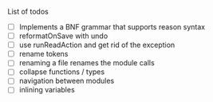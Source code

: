 List of todos

- [ ] Implements a BNF grammar that supports reason syntax
- [ ] reformatOnSave with undo
- [ ] use runReadAction and get rid of the exception
- [ ] rename tokens
- [ ] renaming a file renames the module calls
- [ ] collapse functions / types
- [ ] navigation between modules
- [ ] inlining variables